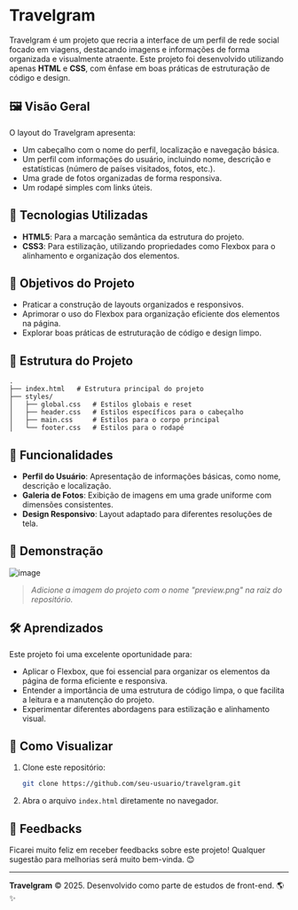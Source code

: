 # Travelgram

Travelgram é um projeto que recria a interface de um perfil de rede social focado em viagens, destacando imagens e informações de forma organizada e visualmente atraente. Este projeto foi desenvolvido utilizando apenas **HTML** e **CSS**, com ênfase em boas práticas de estruturação de código e design.

## 🖼️ Visão Geral

O layout do Travelgram apresenta:
- Um cabeçalho com o nome do perfil, localização e navegação básica.
- Um perfil com informações do usuário, incluindo nome, descrição e estatísticas (número de países visitados, fotos, etc.).
- Uma grade de fotos organizadas de forma responsiva.
- Um rodapé simples com links úteis.

## 🚀 Tecnologias Utilizadas

- **HTML5**: Para a marcação semântica da estrutura do projeto.
- **CSS3**: Para estilização, utilizando propriedades como Flexbox para o alinhamento e organização dos elementos.

## 🎯 Objetivos do Projeto

- Praticar a construção de layouts organizados e responsivos.
- Aprimorar o uso do Flexbox para organização eficiente dos elementos na página.
- Explorar boas práticas de estruturação de código e design limpo.

## 📂 Estrutura do Projeto

```plaintext
.
├── index.html   # Estrutura principal do projeto
├── styles/
│   ├── global.css   # Estilos globais e reset
│   ├── header.css   # Estilos específicos para o cabeçalho
│   ├── main.css     # Estilos para o corpo principal
│   └── footer.css   # Estilos para o rodapé
```

## 🧩 Funcionalidades

- **Perfil do Usuário**: Apresentação de informações básicas, como nome, descrição e localização.
- **Galeria de Fotos**: Exibição de imagens em uma grade uniforme com dimensões consistentes.
- **Design Responsivo**: Layout adaptado para diferentes resoluções de tela.

## 📸 Demonstração

![image](https://github.com/user-attachments/assets/c4a41b4e-bd12-40eb-98de-a21ef571a9ca)


> *Adicione a imagem do projeto com o nome "preview.png" na raiz do repositório.*

## 🛠️ Aprendizados

Este projeto foi uma excelente oportunidade para:
- Aplicar o Flexbox, que foi essencial para organizar os elementos da página de forma eficiente e responsiva.
- Entender a importância de uma estrutura de código limpa, o que facilita a leitura e a manutenção do projeto.
- Experimentar diferentes abordagens para estilização e alinhamento visual.

## 🔗 Como Visualizar

1. Clone este repositório:
   ```bash
   git clone https://github.com/seu-usuario/travelgram.git
   ```
2. Abra o arquivo `index.html` diretamente no navegador.

## 📢 Feedbacks

Ficarei muito feliz em receber feedbacks sobre este projeto! Qualquer sugestão para melhorias será muito bem-vinda. 😊

---
**Travelgram** © 2025. Desenvolvido como parte de estudos de front-end. 🌎✨

